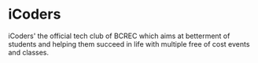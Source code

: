 # iCoders
iCoders' the official tech club of BCREC which aims at betterment of students and helping them succeed in life with multiple free of cost events and classes.
